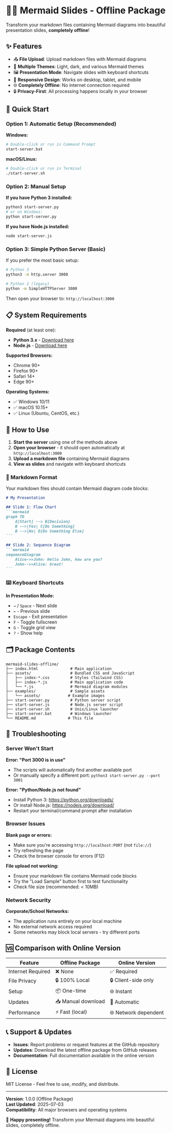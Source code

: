 # 🧜‍♀️ Mermaid Slides - Offline Package

Transform your markdown files containing Mermaid diagrams into beautiful presentation slides, **completely offline**!

## ✨ Features

- 📤 **File Upload**: Upload markdown files with Mermaid diagrams
- 🎨 **Multiple Themes**: Light, dark, and various Mermaid themes
- 🖼️ **Presentation Mode**: Navigate slides with keyboard shortcuts
- 📱 **Responsive Design**: Works on desktop, tablet, and mobile
- 🌐 **Completely Offline**: No internet connection required
- 🔒 **Privacy-First**: All processing happens locally in your browser

## 🚀 Quick Start

### Option 1: Automatic Setup (Recommended)

**Windows:**
```bash
# Double-click or run in Command Prompt
start-server.bat
```

**macOS/Linux:**
```bash
# Double-click or run in Terminal
./start-server.sh
```

### Option 2: Manual Setup

**If you have Python 3 installed:**
```bash
python3 start-server.py
# or on Windows:
python start-server.py
```

**If you have Node.js installed:**
```bash
node start-server.js
```

### Option 3: Simple Python Server (Basic)

If you prefer the most basic setup:
```bash
# Python 3
python3 -m http.server 3000

# Python 2 (legacy)
python -m SimpleHTTPServer 3000
```

Then open your browser to: `http://localhost:3000`

## 📋 System Requirements

**Required** (at least one):
- **Python 3.x** - [Download here](https://python.org/downloads/)
- **Node.js** - [Download here](https://nodejs.org/download/)

**Supported Browsers:**
- Chrome 90+
- Firefox 90+
- Safari 14+
- Edge 90+

**Operating Systems:**
- ✅ Windows 10/11
- ✅ macOS 10.15+
- ✅ Linux (Ubuntu, CentOS, etc.)

## 📖 How to Use

1. **Start the server** using one of the methods above
2. **Open your browser** - it should open automatically at `http://localhost:3000`
3. **Upload a markdown file** containing Mermaid diagrams
4. **View as slides** and navigate with keyboard shortcuts

### 📄 Markdown Format

Your markdown files should contain Mermaid diagram code blocks:

````markdown
# My Presentation

## Slide 1: Flow Chart
```mermaid
graph TD
    A[Start] --> B{Decision}
    B -->|Yes| C[Do Something]
    B -->|No| D[Do Something Else]
```

## Slide 2: Sequence Diagram
```mermaid
sequenceDiagram
    Alice->>John: Hello John, how are you?
    John-->>Alice: Great!
```
````

### ⌨️ Keyboard Shortcuts

**In Presentation Mode:**
- `→` / `Space` - Next slide
- `←` - Previous slide
- `Escape` - Exit presentation
- `F` - Toggle fullscreen
- `G` - Toggle grid view
- `?` - Show help

## 🗂️ Package Contents

```
mermaid-slides-offline/
├── index.html              # Main application
├── assets/                 # Bundled CSS and JavaScript
│   ├── index-*.css         # Styles (Tailwind CSS)
│   ├── index-*.js          # Main application code
│   └── *.js                # Mermaid diagram modules
├── examples/               # Sample assets
│   └── assets/            # Example images
├── start-server.py         # Python server script
├── start-server.js         # Node.js server script
├── start-server.sh         # Unix/Linux launcher
├── start-server.bat        # Windows launcher
└── README.md              # This file
```

## 🔧 Troubleshooting

### Server Won't Start

**Error: "Port 3000 is in use"**
- The scripts will automatically find another available port
- Or manually specify a different port: `python3 start-server.py --port 3001`

**Error: "Python/Node.js not found"**
- Install Python 3: https://python.org/downloads/
- Or install Node.js: https://nodejs.org/download/
- Restart your terminal/command prompt after installation

### Browser Issues

**Blank page or errors:**
- Make sure you're accessing `http://localhost:PORT` (not `file://`)
- Try refreshing the page
- Check the browser console for errors (F12)

**File upload not working:**
- Ensure your markdown file contains Mermaid code blocks
- Try the "Load Sample" button first to test functionality
- Check file size (recommended: < 10MB)

### Network Security

**Corporate/School Networks:**
- The application runs entirely on your local machine
- No external network access required
- Some networks may block local servers - try different ports

## 🆚 Comparison with Online Version

| Feature | Offline Package | Online Version |
|---------|----------------|----------------|
| Internet Required | ❌ None | ✅ Required |
| File Privacy | 🔒 100% Local | 🔒 Client-side only |
| Setup | 📦 One-time | 🌐 Instant |
| Updates | 📥 Manual download | 🔄 Automatic |
| Performance | ⚡ Fast (local) | 🌐 Network dependent |

## 📞 Support & Updates

- **Issues**: Report problems or request features at the GitHub repository
- **Updates**: Download the latest offline package from GitHub releases
- **Documentation**: Full documentation available in the online version

## 📄 License

MIT License - Feel free to use, modify, and distribute.

---

**Version**: 1.0.0 (Offline Package)  
**Last Updated**: 2025-07-03  
**Compatibility**: All major browsers and operating systems

🎉 **Happy presenting!** Transform your Mermaid diagrams into beautiful slides, completely offline.